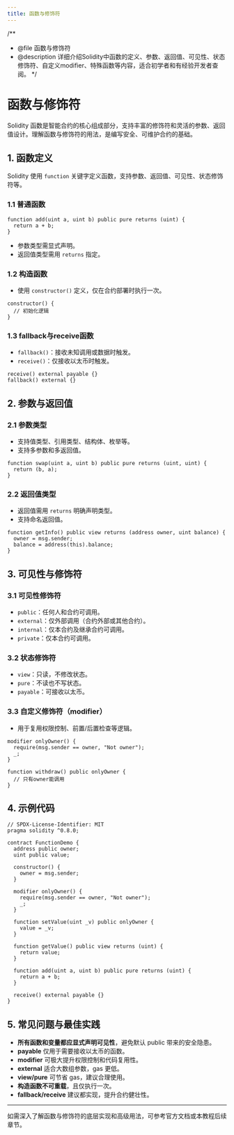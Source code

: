```yaml
---
title: 函数与修饰符
---
```


/**
 * @file 函数与修饰符
 * @description 详细介绍Solidity中函数的定义、参数、返回值、可见性、状态修饰符、自定义modifier、特殊函数等内容，适合初学者和有经验开发者查阅。
 */

# 函数与修饰符

Solidity 函数是智能合约的核心组成部分，支持丰富的修饰符和灵活的参数、返回值设计。理解函数与修饰符的用法，是编写安全、可维护合约的基础。

## 1. 函数定义

Solidity 使用 `function` 关键字定义函数，支持参数、返回值、可见性、状态修饰符等。

### 1.1 普通函数

```solidity
function add(uint a, uint b) public pure returns (uint) {
  return a + b;
}
```
- 参数类型需显式声明。
- 返回值类型需用 `returns` 指定。

### 1.2 构造函数

- 使用 `constructor()` 定义，仅在合约部署时执行一次。

```solidity
constructor() {
  // 初始化逻辑
}
```

### 1.3 fallback与receive函数

- `fallback()`：接收未知调用或数据时触发。
- `receive()`：仅接收以太币时触发。

```solidity
receive() external payable {}
fallback() external {}
```

## 2. 参数与返回值

### 2.1 参数类型
- 支持值类型、引用类型、结构体、枚举等。
- 支持多参数和多返回值。

```solidity
function swap(uint a, uint b) public pure returns (uint, uint) {
  return (b, a);
}
```

### 2.2 返回值类型
- 返回值需用 `returns` 明确声明类型。
- 支持命名返回值。

```solidity
function getInfo() public view returns (address owner, uint balance) {
  owner = msg.sender;
  balance = address(this).balance;
}
```

## 3. 可见性与修饰符

### 3.1 可见性修饰符
- `public`：任何人和合约可调用。
- `external`：仅外部调用（合约外部或其他合约）。
- `internal`：仅本合约及继承合约可调用。
- `private`：仅本合约可调用。

### 3.2 状态修饰符
- `view`：只读，不修改状态。
- `pure`：不读也不写状态。
- `payable`：可接收以太币。

### 3.3 自定义修饰符（modifier）
- 用于复用权限控制、前置/后置检查等逻辑。

```solidity
modifier onlyOwner() {
  require(msg.sender == owner, "Not owner");
  _;
}

function withdraw() public onlyOwner {
  // 只有owner能调用
}
```

## 4. 示例代码

```solidity
// SPDX-License-Identifier: MIT
pragma solidity ^0.8.0;

contract FunctionDemo {
  address public owner;
  uint public value;

  constructor() {
    owner = msg.sender;
  }

  modifier onlyOwner() {
    require(msg.sender == owner, "Not owner");
    _;
  }

  function setValue(uint _v) public onlyOwner {
    value = _v;
  }

  function getValue() public view returns (uint) {
    return value;
  }

  function add(uint a, uint b) public pure returns (uint) {
    return a + b;
  }

  receive() external payable {}
}
```

## 5. 常见问题与最佳实践

- **所有函数和变量都应显式声明可见性**，避免默认 public 带来的安全隐患。
- **payable** 仅用于需要接收以太币的函数。
- **modifier** 可极大提升权限控制和代码复用性。
- **external** 适合大数组参数，gas 更低。
- **view/pure** 可节省 gas，建议合理使用。
- **构造函数不可重载**，且仅执行一次。
- **fallback/receive** 建议都实现，提升合约健壮性。

---

如需深入了解函数与修饰符的底层实现和高级用法，可参考官方文档或本教程后续章节。 